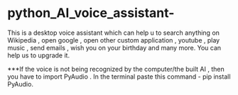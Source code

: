 # python_AI_voice_assistant-
This is a desktop voice assistant which can help u to search anything on Wikipedia , open google , open other custom application , youtube , play music , send emails , wish you on your birthday and many more. You can help us to upgrade it.




***If the voice is not being recognized by the computer/the built AI , then you have to import PyAudio .
In the terminal paste this command - pip install PyAudio.
